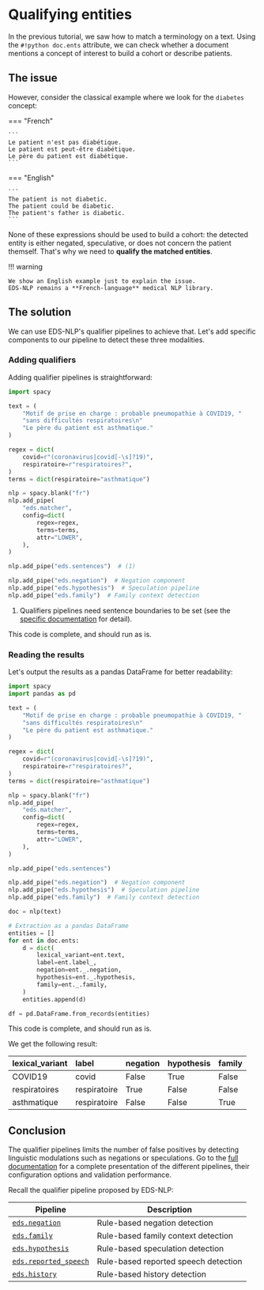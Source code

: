 # Qualifying entities

In the previous tutorial, we saw how to match a terminology on a text. Using the `#!python doc.ents` attribute, we can check whether a document mentions a concept of interest to build a cohort or describe patients.




## The issue

However, consider the classical example where we look for the `diabetes` concept:

=== "French"

    ```
    Le patient n'est pas diabétique.
    Le patient est peut-être diabétique.
    Le père du patient est diabétique.
    ```

=== "English"

    ```
    The patient is not diabetic.
    The patient could be diabetic.
    The patient's father is diabetic.
    ```

None of these expressions should be used to build a cohort: the detected entity is either negated, speculative, or does not concern the patient themself. That's why we need to **qualify the matched entities**.

!!! warning

    We show an English example just to explain the issue.
    EDS-NLP remains a **French-language** medical NLP library.

## The solution

We can use EDS-NLP's qualifier pipelines to achieve that. Let's add specific components to our pipeline to detect these three modalities.

### Adding qualifiers

Adding qualifier pipelines is straightforward:

```python hl_lines="25-29"
import spacy

text = (
    "Motif de prise en charge : probable pneumopathie à COVID19, "
    "sans difficultés respiratoires\n"
    "Le père du patient est asthmatique."
)

regex = dict(
    covid=r"(coronavirus|covid[-\s]?19)",
    respiratoire=r"respiratoires?",
)
terms = dict(respiratoire="asthmatique")

nlp = spacy.blank("fr")
nlp.add_pipe(
    "eds.matcher",
    config=dict(
        regex=regex,
        terms=terms,
        attr="LOWER",
    ),
)

nlp.add_pipe("eds.sentences")  # (1)

nlp.add_pipe("eds.negation")  # Negation component
nlp.add_pipe("eds.hypothesis")  # Speculation pipeline
nlp.add_pipe("eds.family")  # Family context detection
```

1. Qualifiers pipelines need sentence boundaries to be set (see the [specific documentation](../pipelines/qualifiers/index.md) for detail).

This code is complete, and should run as is.

### Reading the results

Let's output the results as a pandas DataFrame for better readability:

```python hl_lines="2 34-48"
import spacy
import pandas as pd

text = (
    "Motif de prise en charge : probable pneumopathie à COVID19, "
    "sans difficultés respiratoires\n"
    "Le père du patient est asthmatique."
)

regex = dict(
    covid=r"(coronavirus|covid[-\s]?19)",
    respiratoire=r"respiratoires?",
)
terms = dict(respiratoire="asthmatique")

nlp = spacy.blank("fr")
nlp.add_pipe(
    "eds.matcher",
    config=dict(
        regex=regex,
        terms=terms,
        attr="LOWER",
    ),
)

nlp.add_pipe("eds.sentences")

nlp.add_pipe("eds.negation")  # Negation component
nlp.add_pipe("eds.hypothesis")  # Speculation pipeline
nlp.add_pipe("eds.family")  # Family context detection

doc = nlp(text)

# Extraction as a pandas DataFrame
entities = []
for ent in doc.ents:
    d = dict(
        lexical_variant=ent.text,
        label=ent.label_,
        negation=ent._.negation,
        hypothesis=ent._.hypothesis,
        family=ent._.family,
    )
    entities.append(d)

df = pd.DataFrame.from_records(entities)
```

This code is complete, and should run as is.

We get the following result:

| lexical_variant | label        | negation | hypothesis | family |
| :-------------- | :----------- | -------- | ---------- | ------ |
| COVID19         | covid        | False    | True       | False  |
| respiratoires   | respiratoire | True     | False      | False  |
| asthmatique     | respiratoire | False    | False      | True   |

## Conclusion

The qualifier pipelines limits the number of false positives by detecting linguistic modulations such as negations or speculations.
Go to the [full documentation](../pipelines/qualifiers/index.md) for a complete presentation of the different pipelines,
their configuration options and validation performance.

Recall the qualifier pipeline proposed by EDS-NLP:

| Pipeline                                                            | Description                          |
| ------------------------------------------------------------------- | ------------------------------------ |
| [`eds.negation`](../pipelines/qualifiers/negation.md)               | Rule-based negation detection        |
| [`eds.family`](../pipelines/qualifiers/family.md)                   | Rule-based family context detection  |
| [`eds.hypothesis`](../pipelines/qualifiers/hypothesis.md)           | Rule-based speculation detection     |
| [`eds.reported_speech`](../pipelines/qualifiers/reported-speech.md) | Rule-based reported speech detection |
| [`eds.history`](../pipelines/qualifiers/history.md)                 | Rule-based history detection         |
